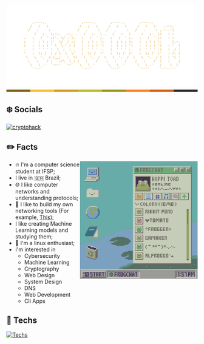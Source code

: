 
<div align="center">

<img src="./assets/logo.svg" align="center" width=800>

</div>


<img src="./assets/divider.png">

## ❄️ Socials

[![cryptohack](https://img.shields.io/badge/CryptoHack-7daea3?style=for-the-badge&logo=RubySinatra&logoColor=white)](https://cryptohack.org/user/0x000b/)



## ✏️ Facts 

<img src="./assets/frog.gif" align="right" height=310>

- 🔥 I'm a computer science student at IFSP;
- I live in 🇧🇷 Brazil;
- 🌐 I like computer networks and understanding protocols;
- 🔨 I like to build my own networking tools (For example, [This](https://github.com/0x000b/gosnifp));
- I like creating Machine Learning models and studying them;
- 🐧 I'm a linux enthusiast;
- I'm interested in 
    - Cybersecurity
    - Machine Learning
    - Cryptography
    - Web Design
    - System Design
    - DNS
    - Web Development
    - Cli Apps

## 🚀 Techs

[![Techs](https://skillicons.dev/icons?i=js,html,css,python,golang,docker,java,linux)](https://skillicons.dev)
